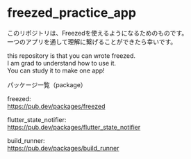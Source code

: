 # freezed_practice_app

このリポジトリは、Freezedを使えるようになるためのものです。  
一つのアプリを通して理解に繋げることができたら幸いです。   

this repository is that you can wrote freezed.  
I am grad to understand how to use it.  
You can study it to make one app!

パッケージ一覧（package）

  freezed:  
  https://pub.dev/packages/freezed 
  
  flutter_state_notifier:  
  https://pub.dev/packages/flutter_state_notifier
  
  build_runner:  
https://pub.dev/packages/build_runner



